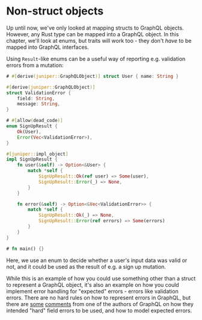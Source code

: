# Non-struct objects

Up until now, we've only looked at mapping structs to GraphQL objects. However,
any Rust type can be mapped into a GraphQL object. In this chapter, we'll look
at enums, but traits will work too - they don't _have_ to be mapped into GraphQL
interfaces.

Using `Result`-like enums can be a useful way of reporting e.g. validation
errors from a mutation:

```rust
# #[derive(juniper::GraphQLObject)] struct User { name: String }

#[derive(juniper::GraphQLObject)]
struct ValidationError {
    field: String,
    message: String,
}

# #[allow(dead_code)]
enum SignUpResult {
    Ok(User),
    Error(Vec<ValidationError>),
}

#[juniper::impl_object]
impl SignUpResult {
    fn user(&self) -> Option<&User> {
        match *self {
            SignUpResult::Ok(ref user) => Some(user),
            SignUpResult::Error(_) => None,
        }
    }

    fn error(&self) -> Option<&Vec<ValidationError>> {
        match *self {
            SignUpResult::Ok(_) => None,
            SignUpResult::Error(ref errors) => Some(errors)
        }
    }
}

# fn main() {}
```

Here, we use an enum to decide whether a user's input data was valid or not, and
it could be used as the result of e.g. a sign up mutation.

While this is an example of how you could use something other than a struct to
represent a GraphQL object, it's also an example on how you could implement
error handling for "expected" errors - errors like validation errors. There are
no hard rules on how to represent errors in GraphQL, but there are
[some](https://github.com/facebook/graphql/issues/117#issuecomment-170180628)
[comments](https://github.com/graphql/graphql-js/issues/560#issuecomment-259508214)
from one of the authors of GraphQL on how they intended "hard" field errors to
be used, and how to model expected errors.
